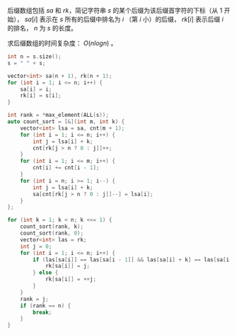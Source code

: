 后缀数组包括 $sa$ 和 $rk$，简记字符串 $s$ 的某个后缀为该后缀首字符的下标（从 $1$ 开始）， $sa[i]$ 表示在 $s$ 所有的后缀中排名为 $i$ （第 $i$ 小）的后缀， $rk[i]$ 表示后缀 $i$​ 的排名， $n$ 为 $s$ 的长度。

求后缀数组的时间复杂度： $O(nlogn)$ 。

```C++
int n = s.size();
s = " " + s;

vector<int> sa(n + 1), rk(n + 1);
for (int i = 1; i <= n; i++) {
    sa[i] = i;
    rk[i] = s[i];
}

int rank = *max_element(ALL(s));
auto count_sort = [&](int m, int k) {
    vector<int> lsa = sa, cnt(m + 1);
    for (int i = 1; i <= n; i++) {
        int j = lsa[i] + k;
        cnt[rk[j > n ? 0 : j]]++;
    }
    for (int i = 1; i <= m; i++) {
        cnt[i] += cnt[i - 1];
    }
    for (int i = n; i >= 1; i--) {
        int j = lsa[i] + k;
        sa[cnt[rk[j > n ? 0 : j]]--] = lsa[i];
    }
};

for (int k = 1; k < n; k <<= 1) {
    count_sort(rank, k);
    count_sort(rank, 0);
    vector<int> las = rk;
    int j = 0;
    for (int i = 1; i <= n; i++) {
        if (las[sa[i]] == las[sa[i - 1]] && las[sa[i] + k] == las[sa[i - 1] + k]) {
            rk[sa[i]] = j;
        } else {
            rk[sa[i]] = ++j;
        }
    }
    rank = j;
    if (rank == n) {
        break;
    }
}
```

